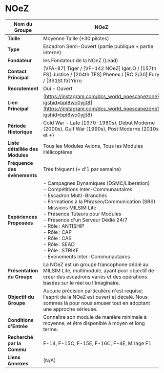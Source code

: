 # NOeZ

| **Nom du Groupe** | NOeZ |
|-------------------|------|
| **Taille** | Moyenne Taille (+30 pilotes) |
| **Type** | Escadron Semi-Ouvert (partie publique + partie interne) |
| **Fondateur** | les Fondateur de la NOeZ (Lead) |
| **Contact Principal** | [VFA-87] Tiger / [VF-142 NOeZ] Igor.O / [157th FS] Justice / [204th TFS] Phenex / [RC 2/30] Fury / [391St ftr]Yirro |
| **Recrutement** | Oui - Ouvert |
| **Lien Principal** | [https://instagram.com/dcs_world_noescapezone?igshid=bpl8wo0yjjt8](https://instagram.com/dcs_world_noescapezone?igshid=bpl8wo0yjjt8) |
| **Période Historique** | Cold War - Late (1970-1980s), Début Moderne (2000s), Gulf War (1990s), Post Moderne (2010s et +) |
| **Liste détaillée des Modules** | Tous les Modules Avions, Tous les Modules Hélicoptères |
| **Fréquence des évènements** | Très fréquent (+ d'1 par semaine) |
| **Expériences Proposées** | - Campagnes Dynamiques (DSMC/Liberation)<br>- Compétitions Inter-Communautaires<br>- Escadron Multi-Branches<br>- Formations à la Phraséo/Communication (SRS)<br>- Missions MILSIM Lite<br>- Présence Tuteurs pour Modules<br>- Présence d'un Serveur Dédié 24/7<br>- Rôle : ANTISHIP<br>- Rôle : CAP<br>- Rôle : CAS<br>- Rôle : SEAD<br>- Rôle : STRIKE<br>- Événements Inter-Communautaires |
| **Présentation du Groupe** | La NOeZ est un groupe francophone dédié au MILSIM Lite, multimodule, ayant pour objectif de créer des escadrons variés et des opérations basées sur le réel ou l'imaginaire. |
| **Objectif du Groupe** | Aucune précision particulière n'est requise; l'esprit de la NOeZ est ouvert et décalé. Nous sommes là pour nous amuser tout en adoptant une approche sérieuse. |
| **Conditions d'Entrée** | Connaître son module de manière minimale à moyenne, et être disponible à moyen et long terme. |
| **Recherché par la Commu** | F-14, F-15C, F-15E, F-16C, F-4E, Mirage F1 |
| **Liens Annexes** | (N/A) |